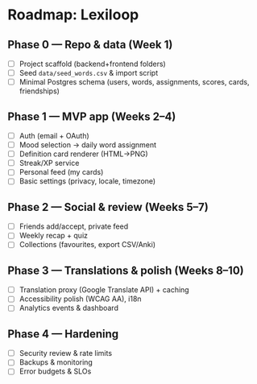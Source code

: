 # Roadmap: Lexiloop

## Phase 0 — Repo & data (Week 1)
- [ ] Project scaffold (backend+frontend folders)
- [ ] Seed `data/seed_words.csv` & import script
- [ ] Minimal Postgres schema (users, words, assignments, scores, cards, friendships)

## Phase 1 — MVP app (Weeks 2–4)
- [ ] Auth (email + OAuth)
- [ ] Mood selection → daily word assignment
- [ ] Definition card renderer (HTML→PNG)
- [ ] Streak/XP service
- [ ] Personal feed (my cards)
- [ ] Basic settings (privacy, locale, timezone)

## Phase 2 — Social & review (Weeks 5–7)
- [ ] Friends add/accept, private feed
- [ ] Weekly recap + quiz
- [ ] Collections (favourites, export CSV/Anki)

## Phase 3 — Translations & polish (Weeks 8–10)
- [ ] Translation proxy (Google Translate API) + caching
- [ ] Accessibility polish (WCAG AA), i18n
- [ ] Analytics events & dashboard

## Phase 4 — Hardening
- [ ] Security review & rate limits
- [ ] Backups & monitoring
- [ ] Error budgets & SLOs
